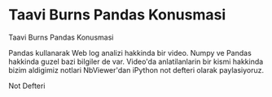 # Taavi Burns Pandas Konusmasi




Taavi Burns Pandas Konusmasi







Pandas kullanarak Web log analizi hakkinda bir video. Numpy ve Pandas hakkinda guzel bazi bilgiler de var. Video'da anlatilanlarin bir kismi hakkinda bizim aldigimiz notlari NbViewer'dan iPython not defteri olarak paylasiyoruz.

Not Defteri





